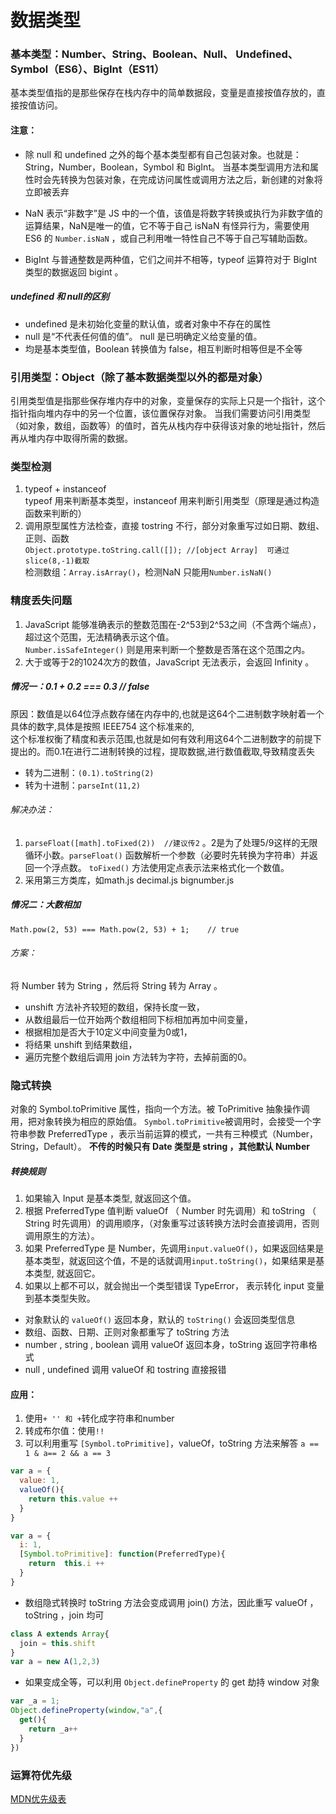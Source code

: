 # 数据类型
### 基本类型：Number、String、Boolean、Null、 Undefined、Symbol（ES6）、BigInt（ES11）
基本类型值指的是那些保存在栈内存中的简单数据段，变量是直接按值存放的，直接按值访问。  
#### 注意：
- 除 null 和 undefined 之外的每个基本类型都有自己包装对象。也就是：String，Number，Boolean，Symbol 和 BigInt。
当基本类型调用方法和属性时会先转换为包装对象，在完成访问属性或调用方法之后，新创建的对象将立即被丢弃

- NaN 表示“非数字”是 JS 中的一个值，该值是将数字转换或执行为非数字值的运算结果，NaN是唯一的值，它不等于自己
 isNaN 有怪异行为，需要使用 ES6 的 `Number.isNaN` ，或自己利用唯一特性自己不等于自己写辅助函数。
- BigInt 与普通整数是两种值，它们之间并不相等，typeof 运算符对于 BigInt 类型的数据返回 bigint 。

##### undefined 和 null的区别
- undefined 是未初始化变量的默认值，或者对象中不存在的属性
- null 是“不代表任何值的值”。 null 是已明确定义给变量的值。
- 均是基本类型值，Boolean 转换值为 false，相互判断时相等但是不全等

### 引用类型：Object（除了基本数据类型以外的都是对象）
引用类型值是指那些保存堆内存中的对象，变量保存的实际上只是一个指针，这个指针指向堆内存中的另一个位置，该位置保存对象。
当我们需要访问引用类型（如对象，数组，函数等）的值时，首先从栈内存中获得该对象的地址指针，然后再从堆内存中取得所需的数据。

### 类型检测
1. typeof + instanceof  
typeof 用来判断基本类型，instanceof 用来判断引用类型（原理是通过构造函数来判断的）
2. 调用原型属性方法检查，直接 tostring 不行，部分对象重写过如日期、数组、正则、函数  
`Object.prototype.toString.call([]); //[object Array]  可通过slice(8,-1)截取`  
检测数组：`Array.isArray()`，检测NaN 只能用`Number.isNaN()`


### 精度丢失问题
1. JavaScript 能够准确表示的整数范围在-2^53到2^53之间（不含两个端点），超过这个范围，无法精确表示这个值。  
`Number.isSafeInteger()` 则是用来判断一个整数是否落在这个范围之内。
2. 大于或等于2的1024次方的数值，JavaScript 无法表示，会返回 Infinity 。

##### 情况一：0.1 + 0.2  === 0.3  // false
原因：数值是以64位浮点数存储在内存中的,也就是这64个二进制数字映射着一个具体的数字,具体是按照 IEEE754 这个标准来的,  
这个标准权衡了精度和表示范围,也就是如何有效利用这64个二进制数字的前提下提出的。而0.1在进行二进制转换的过程，提取数据,进行数值截取,导致精度丢失
- 转为二进制：`(0.1).toString(2)`
- 转为十进制：`parseInt(11,2)`

###### 解决办法：
1. `parseFloat([math].toFixed(2))  //建议传2` 。2是为了处理5/9这样的无限循环小数。`parseFloat()` 函数解析一个参数（必要时先转换为字符串）并返回一个浮点数。 `toFixed()` 方法使用定点表示法来格式化一个数值。
2. 采用第三方类库，如math.js   decimal.js   bignumber.js

##### 情况二：大数相加
`Math.pow(2, 53) === Math.pow(2, 53) + 1;    // true`
###### 方案：
将 Number 转为 String ，然后将 String 转为 Array 。
- unshift 方法补齐较短的数组，保持长度一致，
- 从数组最后一位开始两个数组相同下标相加再加中间变量，
- 根据相加是否大于10定义中间变量为0或1，
- 将结果 unshift 到结果数组，
- 遍历完整个数组后调用 join 方法转为字符，去掉前面的0。

### 隐式转换
对象的 Symbol.toPrimitive 属性，指向一个方法。被 ToPrimitive 抽象操作调用，把对象转换为相应的原始值。
`Symbol.toPrimitive`被调用时，会接受一个字符串参数 PreferredType ，表示当前运算的模式，一共有三种模式（Number，String，Default）。
**不传的时候只有 Date 类型是 string ，其他默认 Number**

##### 转换规则
1. 如果输入 Input 是基本类型, 就返回这个值。
2. 根据 PreferredType 值判断 valueOf （ Number 时先调用）和 toString （ String 时先调用）的调用顺序，（对象重写过该转换方法时会直接调用，否则调用原生的方法）。
3. 如果 PreferredType 是 Number，先调用`input.valueOf()`，如果返回结果是基本类型，就返回这个值，不是的话就调用`input.toString()`，如果结果是基本类型, 就返回它。
4. 如果以上都不可以，就会抛出一个类型错误 TypeError， 表示转化 input 变量到基本类型失败。

- 对象默认的 `valueOf()` 返回本身，默认的 `toString()` 会返回类型信息
- 数组、函数、日期、正则对象都重写了 toString 方法
- number , string , boolean 调用 valueOf 返回本身，toString 返回字符串格式
- null , undefined 调用 valueOf 和 tostring 直接报错

#### 应用：
1. 使用` + '' 和 + `转化成字符串和number
2. 转成布尔值：使用` !! `
3. 可以利用重写 `[Symbol.toPrimitive]`，valueOf，toString 方法来解答 `a == 1 & a== 2 && a == 3`
```javascript
var a = {
  value: 1,
  valueOf(){
    return this.value ++
  }
}

var a = {
  i: 1,
  [Symbol.toPrimitive]: function(PreferredType){
    return  this.i ++
  }
}
```

- 数组隐式转换时 toString 方法会变成调用 join() 方法，因此重写 valueOf ，toString ，join 均可
```javascript
class A extends Array{
  join = this.shift
}
var a = new A(1,2,3)
```
- 如果变成全等，可以利用 `Object.defineProperty` 的 get 劫持 window 对象
```javascript
var _a = 1;
Object.defineProperty(window,"a",{
  get(){
    return _a++
  }
})
```
### 运算符优先级
[MDN优先级表](https://developer.mozilla.org/zh-CN/docs/Web/JavaScript/Reference/Operators/Operator_Precedence)


